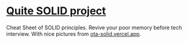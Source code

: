 # [Quite SOLID project](https://ganjaganja.github.io/quite-solid/)

Cheat Sheet of SOLID principles. Revive your poor memory before tech interview. With nice pictures from <a href="https://ota-solid.vercel.app/" target="_blank">ota-solid.vercel.app</a>.
